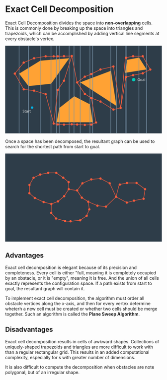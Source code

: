 # Exact Cell Decomposition

Exact Cell Decomposition divides the space into **non-overlapping** cells.  This is commonly done by breaking up the space into triangles and trapezoids, which can be accomplished by adding vertical line segments at every obstacle's vertex.  

![](assets/c5-l2-60-decomposition-v2.png)

Once a space has been decomposed, the resultant graph can be used to search for the shortest path from start to goal. 

![](assets/c5-l2-62-graph-v2.png)

## Advantages

Exact cell decomposition is elegant because of its precision and completeness.  Every cell is either "full, meaning it is completely occupied by an obstacle, or it is "empty", meaning it is free.  And the union of all cells exactly represents the configuration space.  If a path exists from start to goal, the resultant graph will contain it.

To implement exact cell decomposition, the algorithm must order all obstacle vertices along the x-axis, and then for every vertex determine wheterh a new cell must be created or whether two cells should be merge together.  Such an algorithm is called the **Plane Sweep Algorithm**.

## Disadvantages

Exact cell decomposition results in cells of awkward shapes.  Collections of uniquely-shaped trapezoids and triangles are more difficult to work with than a regular rectangular grid.  This results in an added computational complexity, especially for s with greater number of dimensions.  

It is also difficult to compute the decomposition when obstacles are note polygonal, but of an irregular shape.